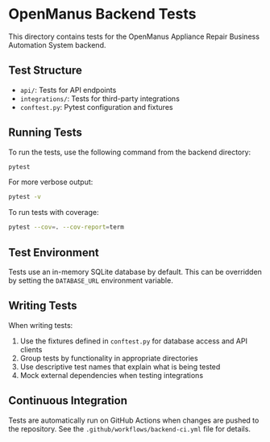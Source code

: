# OpenManus Backend Tests

This directory contains tests for the OpenManus Appliance Repair Business Automation System backend.

## Test Structure

- `api/`: Tests for API endpoints
- `integrations/`: Tests for third-party integrations
- `conftest.py`: Pytest configuration and fixtures

## Running Tests

To run the tests, use the following command from the backend directory:

```bash
pytest
```

For more verbose output:

```bash
pytest -v
```

To run tests with coverage:

```bash
pytest --cov=. --cov-report=term
```

## Test Environment

Tests use an in-memory SQLite database by default. This can be overridden by setting the `DATABASE_URL` environment variable.

## Writing Tests

When writing tests:

1. Use the fixtures defined in `conftest.py` for database access and API clients
2. Group tests by functionality in appropriate directories
3. Use descriptive test names that explain what is being tested
4. Mock external dependencies when testing integrations

## Continuous Integration

Tests are automatically run on GitHub Actions when changes are pushed to the repository. See the `.github/workflows/backend-ci.yml` file for details. 